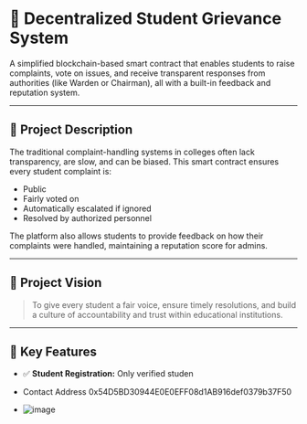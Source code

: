 # 🏫 Decentralized Student Grievance System

A simplified blockchain-based smart contract that enables students to raise complaints, vote on issues, and receive transparent responses from authorities (like Warden or Chairman), all with a built-in feedback and reputation system.

---

## 🧾 Project Description

The traditional complaint-handling systems in colleges often lack transparency, are slow, and can be biased. This smart contract ensures every student complaint is:
- Public
- Fairly voted on
- Automatically escalated if ignored
- Resolved by authorized personnel

The platform also allows students to provide feedback on how their complaints were handled, maintaining a reputation score for admins.

---

## 🎯 Project Vision

> To give every student a fair voice, ensure timely resolutions, and build a culture of accountability and trust within educational institutions.

---

## 🌟 Key Features

- ✅ **Student Registration:** Only verified studen

- Contact Address 0x54D5BD30944E0E0EFF08d1AB916def0379b37F50
- ![image](https://github.com/user-attachments/assets/3e8ad276-790d-45a6-9258-3cc10e7157d3)

